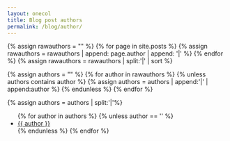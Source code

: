 ```yaml
---
layout: onecol
title: Blog post authors
permalink: /blog/author/
---
```

{% assign rawauthors = "" %}
{% for page in site.posts %}
    {% assign rawauthors = rawauthors | append: page.author | append: '|' %}
{% endfor %}
{% assign rawauthors = rawauthors | split:'|' | sort %}

{% assign authors = "" %}
{% for author in rawauthors %}
    {% unless authors contains author %}
        {% assign authors = authors | append:'|' | append:author %}
    {% endunless %}
{% endfor %}

{% assign authors = authors | split:'|'%}
<ul>
{% for author in authors %}
    {% unless author == '' %}
        <li><a href="{{ author }}">{{ author }}</a></li>
    {% endunless %}
{% endfor %}
</ul>
